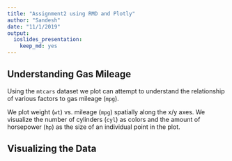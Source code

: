 ```yaml
---
title: "Assignment2 using RMD and Plotly"
author: "Sandesh"
date: "11/1/2019"
output: 
  ioslides_presentation: 
    keep_md: yes
---
```




## Understanding Gas Mileage

Using the `mtcars` dataset we plot can attempt to understand the relationship
of various factors to gas mileage (`mpg`).

We plot weight (`wt`) vs. mileage (`mpg`) spatially along the x/y axes. We 
visualize the number of cylinders (`cyl`) as colors and the amount of
horsepower (`hp`) as the size of an individual point in the plot.

## Visualizing the Data

<!--html_preserve--><div id="htmlwidget-bf48a942e27e9b2106d2" style="width:720px;height:432px;" class="plotly html-widget"></div>
<script type="application/json" data-for="htmlwidget-bf48a942e27e9b2106d2">{"x":{"visdat":{"2e80405c3e3c":["function () ","plotlyVisDat"]},"cur_data":"2e80405c3e3c","attrs":{"2e80405c3e3c":{"x":{},"y":{},"text":{},"mode":"markers","color":{},"size":{},"alpha_stroke":1,"sizes":[10,100],"spans":[1,20],"type":"scatter"}},"layout":{"margin":{"b":40,"l":60,"t":25,"r":10},"title":"Car Data","xaxis":{"domain":[0,1],"automargin":true,"title":"wt"},"yaxis":{"domain":[0,1],"automargin":true,"title":"mpg"},"hovermode":"closest","showlegend":true},"source":"A","config":{"showSendToCloud":false},"data":[{"x":[2.32,3.19,3.15,2.2,1.615,1.835,2.465,1.935,2.14,1.513,2.78],"y":[22.8,24.4,22.8,32.4,30.4,33.9,21.5,27.3,26,30.4,21.4],"text":["Weight:  2.32 <br>MPG: 22.8","Weight:  3.19 <br>MPG: 24.4","Weight:  3.15 <br>MPG: 22.8","Weight:  2.2 <br>MPG: 32.4","Weight:  1.615 <br>MPG: 30.4","Weight:  1.835 <br>MPG: 33.9","Weight:  2.465 <br>MPG: 21.5","Weight:  1.935 <br>MPG: 27.3","Weight:  2.14 <br>MPG: 26","Weight:  1.513 <br>MPG: 30.4","Weight:  2.78 <br>MPG: 21.4"],"mode":"markers","type":"scatter","name":"4","marker":{"color":"rgba(102,194,165,1)","size":[23.0388692579505,13.1802120141343,23.6749116607774,14.452296819788,10,14.1342756183746,24.3109540636042,14.452296819788,22.4028268551237,29.3992932862191,28.1272084805654],"sizemode":"area","line":{"color":"rgba(102,194,165,1)"}},"textfont":{"color":"rgba(102,194,165,1)","size":[23.0388692579505,13.1802120141343,23.6749116607774,14.452296819788,10,14.1342756183746,24.3109540636042,14.452296819788,22.4028268551237,29.3992932862191,28.1272084805654]},"error_y":{"color":"rgba(102,194,165,1)","width":[]},"error_x":{"color":"rgba(102,194,165,1)","width":[]},"line":{"color":"rgba(102,194,165,1)"},"xaxis":"x","yaxis":"y","frame":null},{"x":[2.62,2.875,3.215,3.46,3.44,3.44,2.77],"y":[21,21,21.4,18.1,19.2,17.8,19.7],"text":["Weight:  2.62 <br>MPG: 21","Weight:  2.875 <br>MPG: 21","Weight:  3.215 <br>MPG: 21.4","Weight:  3.46 <br>MPG: 18.1","Weight:  3.44 <br>MPG: 19.2","Weight:  3.44 <br>MPG: 17.8","Weight:  2.77 <br>MPG: 19.7"],"mode":"markers","type":"scatter","name":"6","marker":{"color":"rgba(252,141,98,1)","size":[28.4452296819788,28.4452296819788,28.4452296819788,26.8551236749117,32.5795053003534,32.5795053003534,49.1166077738516],"sizemode":"area","line":{"color":"rgba(252,141,98,1)"}},"textfont":{"color":"rgba(252,141,98,1)","size":[28.4452296819788,28.4452296819788,28.4452296819788,26.8551236749117,32.5795053003534,32.5795053003534,49.1166077738516]},"error_y":{"color":"rgba(252,141,98,1)","width":[]},"error_x":{"color":"rgba(252,141,98,1)","width":[]},"line":{"color":"rgba(252,141,98,1)"},"xaxis":"x","yaxis":"y","frame":null},{"x":[3.44,3.57,4.07,3.73,3.78,5.25,5.424,5.345,3.52,3.435,3.84,3.845,3.17,3.57],"y":[18.7,14.3,16.4,17.3,15.2,10.4,10.4,14.7,15.5,15.2,13.3,19.2,15.8,15],"text":["Weight:  3.44 <br>MPG: 18.7","Weight:  3.57 <br>MPG: 14.3","Weight:  4.07 <br>MPG: 16.4","Weight:  3.73 <br>MPG: 17.3","Weight:  3.78 <br>MPG: 15.2","Weight:  5.25 <br>MPG: 10.4","Weight:  5.424 <br>MPG: 10.4","Weight:  5.345 <br>MPG: 14.7","Weight:  3.52 <br>MPG: 15.5","Weight:  3.435 <br>MPG: 15.2","Weight:  3.84 <br>MPG: 13.3","Weight:  3.845 <br>MPG: 19.2","Weight:  3.17 <br>MPG: 15.8","Weight:  3.57 <br>MPG: 15"],"mode":"markers","type":"scatter","name":"8","marker":{"color":"rgba(141,160,203,1)","size":[49.1166077738516,71.3780918727915,50.7067137809187,50.7067137809187,50.7067137809187,58.6572438162544,61.8374558303887,66.6077738515901,41.1660777385159,41.1660777385159,71.3780918727915,49.1166077738516,77.4204946996466,100],"sizemode":"area","line":{"color":"rgba(141,160,203,1)"}},"textfont":{"color":"rgba(141,160,203,1)","size":[49.1166077738516,71.3780918727915,50.7067137809187,50.7067137809187,50.7067137809187,58.6572438162544,61.8374558303887,66.6077738515901,41.1660777385159,41.1660777385159,71.3780918727915,49.1166077738516,77.4204946996466,100]},"error_y":{"color":"rgba(141,160,203,1)","width":[]},"error_x":{"color":"rgba(141,160,203,1)","width":[]},"line":{"color":"rgba(141,160,203,1)"},"xaxis":"x","yaxis":"y","frame":null}],"highlight":{"on":"plotly_click","persistent":false,"dynamic":false,"selectize":false,"opacityDim":0.2,"selected":{"opacity":1},"debounce":0},"shinyEvents":["plotly_hover","plotly_click","plotly_selected","plotly_relayout","plotly_brushed","plotly_brushing","plotly_clickannotation","plotly_doubleclick","plotly_deselect","plotly_afterplot"],"base_url":"https://plot.ly"},"evals":[],"jsHooks":[]}</script><!--/html_preserve-->
